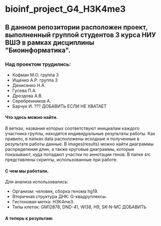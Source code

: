 # bioinf_project_G4_H3K4me3
## В данном репозитории расположен проект, выполненный группой студентов 3 курса НИУ ВШЭ в рамках дисциплины "Биоинформатика". 
### Над проектом трудились: 
* Кофман М.О. группа 3
* Ищенко А.Р. группа 3
* Денисенко Н.А. 
* Гусева П.А.
* Дроздова А.В.
* Серебренников А.
* Барчук И.
??? ДОБАВИТЬ ЕСЛИ НЕ ХВАТАЕТ 

#### Что здесь можно найти.
В ветках, названия которых соответствуют инициалам каждого участника группы, находятся индивидуальные результаты работы. 
Как правило, в папках data расположены исходные и полученные в результате работы данные. В images(results) можно найти диаграммы распределения длин, а также круговые диаграммы, которые показывают, куда попадают участки по аннотации генов. В папке src представлены скрипты, использованные при работе. 

#### С чем мы работали.
Для анализа использовались:
  * Организм: человек, сборка генома hg19. 
  * Вторичная структура ДНК: G-квадруплексы. 
  * Гистоновая метка: H3K4me3.
  * Типы клеток: GM12878, DND-41, WI38, H9, SK-N-MC ДОБАВИТЬ
  
  #### А теперь к результам: 
  
